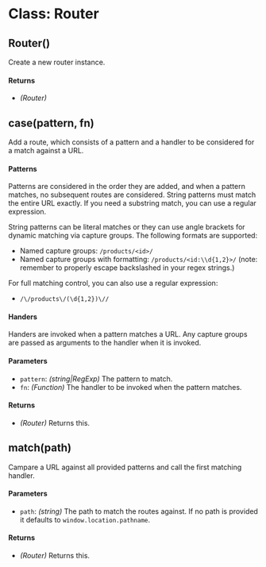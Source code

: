 # Class: Router

## Router()

Create a new router instance.

#### Returns

- *(Router)*

## case(pattern, fn)

<p>Add a route, which consists of a pattern and a handler to be considered for a match against a URL.</p>
<h4>Patterns</h4>
<p>Patterns are considered in the order they are added, and when a pattern matches, no subsequent routes are considered. String patterns must match the entire URL exactly. If you need a substring match, you can use a regular expression.</p><p>String patterns can be literal matches or they can use angle brackets for dynamic matching via capture groups. The following formats are supported:</p><ul>
<li>Named capture groups: <code>/products/&lt;id&gt;/</code></li>
<li>Named capture groups with formatting: <code>/products/&lt;id:\\d{1,2}&gt;/</code> (note: remember to properly escape backslashed in your regex strings.)</li>
</ul>
<p>For full matching control, you can also use a regular expression:</p><ul>
<li><code>/\/products\/(\d{1,2})\//</code></li>
</ul>
<h4>Handers</h4>
<p>Handers are invoked when a pattern matches a URL. Any capture groups are passed as arguments to the handler when it is invoked.</p>

#### Parameters

- `pattern`: *(string|RegExp)* The pattern to match.
- `fn`: *(Function)* The handler to be invoked when the pattern matches.

#### Returns

- *(Router)* Returns this.

## match(path)
<p>Campare a URL against all provided patterns and call the first matching handler.</p>

#### Parameters

- `path`: *(string)* The path to match the routes against. If no path is      provided it defaults to `window.location.pathname`.

#### Returns

- *(Router)* Returns this.
